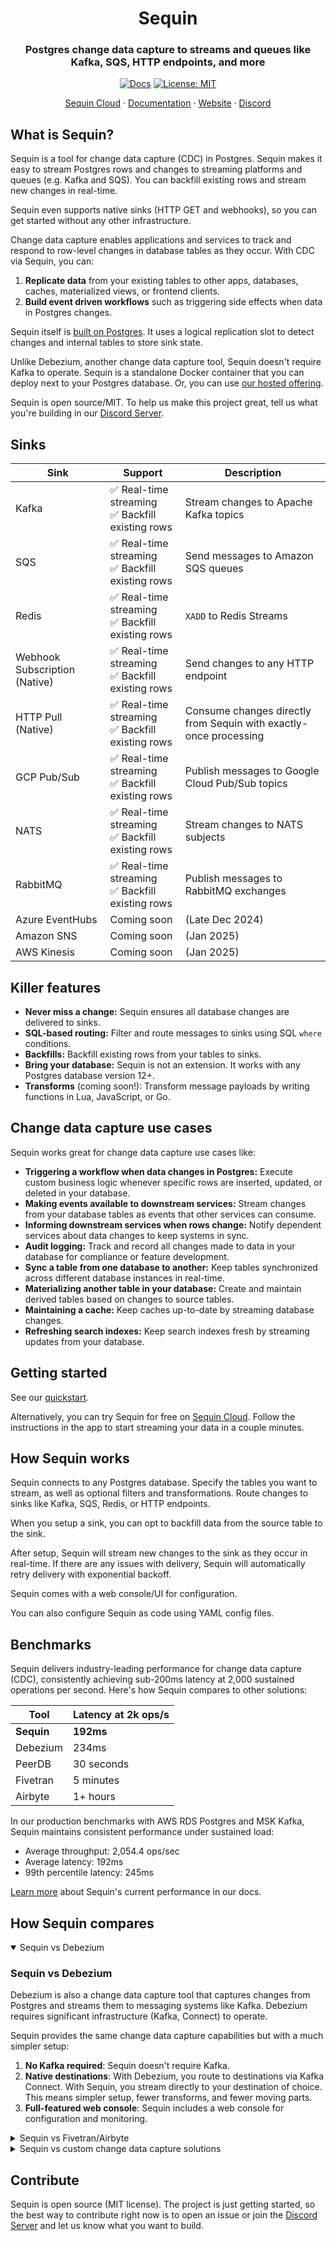 <div align="center">

# Sequin

### Postgres change data capture to streams and queues like Kafka, SQS, HTTP endpoints, and more

[![Docs](https://img.shields.io/badge/docs-sequinstream.com%2Fdocs-blue)](https://sequinstream.com/docs) [![License: MIT](https://img.shields.io/badge/License-MIT-purple.svg)](https://opensource.org/licenses/MIT)

<p align="center">
  <a href="https://console.sequinstream.com">Sequin Cloud</a>
  ·
  <a href="https://sequinstream.com/docs">Documentation</a>
  ·
  <a href="https://sequinstream.com">Website</a>
  ·
  <a href="https://discord.gg/BV8wFXvNtY">Discord</a>
</p>

</div>

## What is Sequin?

Sequin is a tool for change data capture (CDC) in Postgres. Sequin makes it easy to stream Postgres rows and changes to streaming platforms and queues (e.g. Kafka and SQS). You can backfill existing rows and stream new changes in real-time.

Sequin even supports native sinks (HTTP GET and webhooks), so you can get started without any other infrastructure.

Change data capture enables applications and services to track and respond to row-level changes in database tables as they occur. With CDC via Sequin, you can:

1. **Replicate data** from your existing tables to other apps, databases, caches, materialized views, or frontend clients.
2. **Build event driven workflows** such as triggering side effects when data in Postgres changes.

Sequin itself is [built on Postgres](https://sequinstream.com/docs/how-sequin-works). It uses a logical replication slot to detect changes and internal tables to store sink state.

Unlike Debezium, another change data capture tool, Sequin doesn't require Kafka to operate. Sequin is a standalone Docker container that you can deploy next to your Postgres database. Or, you can use [our hosted offering](https://console.sequinstream.com).

Sequin is open source/MIT. To help us make this project great, tell us what you're building in our [Discord Server](https://discord.gg/BV8wFXvNtY).

## Sinks

| Sink | Support | Description |
|-------------|---------|-------------|
| Kafka | ✅ Real-time streaming<br />✅ Backfill existing rows | Stream changes to Apache Kafka topics |
| SQS | ✅ Real-time streaming<br />✅ Backfill existing rows | Send messages to Amazon SQS queues |
| Redis | ✅ Real-time streaming<br />✅ Backfill existing rows | `XADD` to Redis Streams |
| Webhook Subscription (Native) | ✅ Real-time streaming<br />✅ Backfill existing rows | Send changes to any HTTP endpoint |
| HTTP Pull (Native) | ✅ Real-time streaming<br />✅ Backfill existing rows | Consume changes directly from Sequin with exactly-once processing |
| GCP Pub/Sub | ✅ Real-time streaming<br />✅ Backfill existing rows | Publish messages to Google Cloud Pub/Sub topics |
| NATS | ✅ Real-time streaming<br />✅ Backfill existing rows | Stream changes to NATS subjects |
| RabbitMQ | ✅ Real-time streaming<br />✅ Backfill existing rows | Publish messages to RabbitMQ exchanges |
| Azure EventHubs | Coming soon | (Late Dec 2024) |
| Amazon SNS | Coming soon | (Jan 2025) |
| AWS Kinesis | Coming soon | (Jan 2025) |

## Killer features

- **Never miss a change:** Sequin ensures all database changes are delivered to sinks.
- **SQL-based routing:** Filter and route messages to sinks using SQL `where` conditions.
- **Backfills:** Backfill existing rows from your tables to sinks.
- **Bring your database:** Sequin is not an extension. It works with any Postgres database version 12\+.
- **Transforms** \(coming soon\!\): Transform message payloads by writing functions in Lua, JavaScript, or Go.

## Change data capture use cases

Sequin works great for change data capture use cases like:

- **Triggering a workflow when data changes in Postgres:** Execute custom business logic whenever specific rows are inserted, updated, or deleted in your database.
- **Making events available to downstream services:** Stream changes from your database tables as events that other services can consume.
- **Informing downstream services when rows change:** Notify dependent services about data changes to keep systems in sync.
- **Audit logging:** Track and record all changes made to data in your database for compliance or feature development.
- **Sync a table from one database to another:** Keep tables synchronized across different database instances in real-time.
- **Materializing another table in your database:** Create and maintain derived tables based on changes to source tables.
- **Maintaining a cache:** Keep caches up-to-date by streaming database changes.
- **Refreshing search indexes:** Keep search indexes fresh by streaming updates from your database.

## Getting started

See our [quickstart](https://sequinstream.com/docs/quickstart/webhooks).

Alternatively, you can try Sequin for free on [Sequin Cloud](https://console.sequinstream.com/register). Follow the instructions in the app to start streaming your data in a couple minutes.

## How Sequin works

Sequin connects to any Postgres database. Specify the tables you want to stream, as well as optional filters and transformations. Route changes to sinks like Kafka, SQS, Redis, or HTTP endpoints.

When you setup a sink, you can opt to backfill data from the source table to the sink.

After setup, Sequin will stream new changes to the sink as they occur in real-time. If there are any issues with delivery, Sequin will automatically retry delivery with exponential backoff.

Sequin comes with a web console/UI for configuration.

You can also configure Sequin as code using YAML config files.

## Benchmarks

Sequin delivers industry-leading performance for change data capture (CDC), consistently achieving sub-200ms latency at 2,000 sustained operations per second. Here's how Sequin compares to other solutions:

| Tool | Latency at 2k ops/s |
|------|-------------------|
| **Sequin** | **192ms** |
| Debezium | 234ms |
| PeerDB | 30 seconds |
| Fivetran | 5 minutes |
| Airbyte | 1+ hours |

In our production benchmarks with AWS RDS Postgres and MSK Kafka, Sequin maintains consistent performance under sustained load:

- Average throughput: 2,054.4 ops/sec
- Average latency: 192ms
- 99th percentile latency: 245ms

[Learn more](https://sequinstream.com/docs/performance) about Sequin's current performance in our docs.

## How Sequin compares

<details open>

<summary>Sequin vs Debezium</summary>

### Sequin vs Debezium

Debezium is also a change data capture tool that captures changes from Postgres and streams them to messaging systems like Kafka. Debezium requires significant infrastructure (Kafka, Connect) to operate.

Sequin provides the same change data capture capabilities but with a much simpler setup:

1. **No Kafka required**: Sequin doesn't require Kafka.
2. **Native destinations**: With Debezium, you route to destinations via Kafka Connect. With Sequin, you stream directly to your destination of choice. This means simpler setup, fewer transforms, and fewer moving parts.
3. **Full-featured web console**: Sequin includes a web console for configuration and monitoring.

</details>

<details>

<summary>Sequin vs Fivetran/Airbyte</summary>

### Sequin vs Fivetran/Airbyte

Fivetran and Airbyte are ETL tools designed primarily for data warehouse ingestion. They excel at moving data in batch intervals (minutes to hours) to analytical databases.

Sequin is purpose-built for real-time operational use cases. Key differences:

1. **Real-time streaming**: Versus batch intervals.
2. **Focus on operational destinations**: Queues, streams, webhooks, etc. vs data warehouses.
3. **Flexible backfills**: Deployed a bug and need to replay the last 2 hours of data? Sequin makes it easy.

</details>

<details>

<summary>Sequin vs custom change data capture solutions</summary>

### Sequin vs custom change data capture solutions

Many teams build custom change data capture solutions using triggers, LISTEN/NOTIFY, or logical replication. While these can work, they often:

- Lack exactly-once processing guarantees
- Don't scale
- Don't handle backfills well
- Need ongoing maintenance
- Become a burden when the engineer who built it leaves the team

Sequin provides all this functionality out of the box:
- Exactly-once processing
- Seamless backfills
- Automatic retries and error handling
- Simple monitoring and observability
- Zero maintenance of change data capture infrastructure

</details>

## Contribute

Sequin is open source (MIT license). The project is just getting started, so the best way to contribute right now is to open an issue or join the [Discord Server](https://discord.gg/BV8wFXvNtY) and let us know what you want to build.
